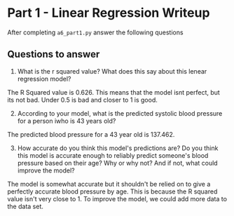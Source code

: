 # Part 1 - Linear Regression Writeup

After completing `a6_part1.py` answer the following questions

## Questions to answer

1. What is the r squared value?  What does this say about this lenear regression model?

The R Squared value is 0.626. This means that the model isnt perfect, but its not bad. Under 0.5 is bad and closer to 1 is good.

2. According to your model, what is the predicted systolic blood pressure for a person iwho is 43 years old?

The predicted blood pressure for a 43 year old is 137.462.

3. How accurate do you think this model's predictions are?  Do you think this model is accurate enough to reliably predict someone's blood pressure based on their age?  Why or why not?  And if not, what could improve the model?

The model is somewhat accurate but it shouldn't be relied on to give a perfectly accurate blood pressure by age. This is because the R squared value isn't very close to 1. To improve the model, we could add more data to the data set.